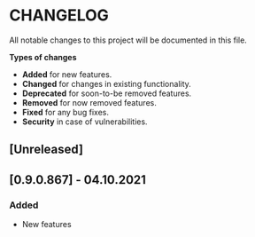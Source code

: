 # **CHANGELOG**

All notable changes to this project will be documented in this file.

**Types of changes**

* **Added** for new features.
* **Changed** for changes in existing functionality.
* **Deprecated** for soon-to-be removed features.
* **Removed** for now removed features.
* **Fixed** for any bug fixes.
* **Security** in case of vulnerabilities.

## [Unreleased]

## [0.9.0.867] - 04.10.2021
### Added
- New features
